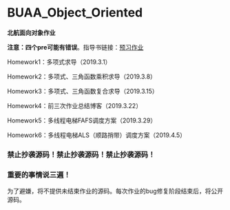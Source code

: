 # BUAA_Object_Oriented
**北航面向对象作业**

**注意：四个pre可能有错误**。指导书链接：[预习作业](https://github.com/OO-guide-2019/homework-pre)

Homework1：多项式求导（2019.3.1）

Homework2：多项式、三角函数乘积求导（2019.3.8）

Homework3：多项式、三角函数复合求导（2019.3.15）

Homework4：前三次作业总结博客（2019.3.22）

Homework5：多线程电梯FAFS调度方案（2019.3.29）

Homework6：多线程电梯ALS（顺路捎带）调度方案（2019.4.5）

### 禁止抄袭源码！禁止抄袭源码！禁止抄袭源码！

### 重要的事情说三遍！

为了避嫌，将不提供未结束作业的源码。每次作业的bug修复阶段结束后，将公开源码。
